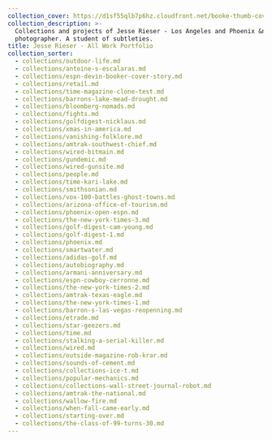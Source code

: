 ```yaml
---
collection_cover: https://d1sf55qlb7p6hz.cloudfront.net/booke-thumb-cover-1.jpg
collection_description: >-
  Collections and projects of Jesse Rieser - Los Angeles and Phoenix &nbsp;based
  photographer. A student of subtleties.
title: Jesse Rieser - All Work Portfolio
collection_sorter:
  - collections/outdoor-life.md
  - collections/antoine-s-escalaras.md
  - collections/espn-devin-booker-cover-story.md
  - collections/retail.md
  - collections/time-magazine-clone-test.md
  - collections/barrons-lake-mead-drought.md
  - collections/bloomberg-nomads.md
  - collections/fights.md
  - collections/golfdigest-nicklaus.md
  - collections/xmas-in-america.md
  - collections/vanishing-folklore.md
  - collections/amtrak-southwest-chief.md
  - collections/wired-bitmain.md
  - collections/gundemic.md
  - collections/wired-gunsite.md
  - collections/people.md
  - collections/time-kari-lake.md
  - collections/smithsonian.md
  - collections/vox-100-battles-ghost-towns.md
  - collections/arizona-office-of-tourism.md
  - collections/phoenix-open-espn.md
  - collections/the-new-york-times-3.md
  - collections/golf-digest-cam-young.md
  - collections/golf-digest-1.md
  - collections/phoenix.md
  - collections/smartwater.md
  - collections/adidas-golf.md
  - collections/autobiography.md
  - collections/armani-anniversary.md
  - collections/espn-cowboy-cerronne.md
  - collections/the-new-york-times-2.md
  - collections/amtrak-texas-eagle.md
  - collections/the-new-york-times-1.md
  - collections/barron-s-las-vegas-reopenning.md
  - collections/etrade.md
  - collections/star-geezers.md
  - collections/time.md
  - collections/stalking-a-serial-killer.md
  - collections/wired.md
  - collections/outside-magazine-rob-krar.md
  - collections/sounds-of-cement.md
  - collections/collections-ice-t.md
  - collections/popular-mechanics.md
  - collections/collections-wall-street-journal-robot.md
  - collections/amtrak-the-national.md
  - collections/wallow-fire.md
  - collections/when-fall-came-early.md
  - collections/starting-over.md
  - collections/the-class-of-99-turns-30.md
---
```

